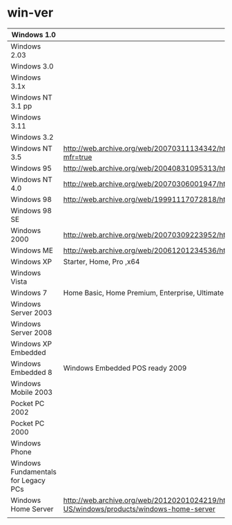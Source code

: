 # win-ver

| Windows 1.0                         |                                                                                                                   |
| ----------------------------------- | ----------------------------------------------------------------------------------------------------------------- |
| Windows 2.03                        |                                                                                                                   |
| Windows 3.0                         |                                                                                                                   |
| Windows 3.1x                        |                                                                                                                   |
| Windows NT 3.1 pp                   |                                                                                                                   |
| Windows 3.11                        |                                                                                                                   |
| Windows 3.2                         |                                                                                                                   |
| Windows NT 3.5                      | http://web.archive.org/web/20070311134342/http://www.microsoft.com/technet/archive/winntas/default.mspx?mfr=true  |
| Windows 95                          | http://web.archive.org/web/20040831095313/http://www.microsoft.com/windows95/default.asp                          |
| Windows NT 4.0                      | http://web.archive.org/web/20070306001947/http://www.microsoft.com/ntworkstation/default.asp                      |
| Windows 98                          | http://web.archive.org/web/19991117072818/http://microsoft.com/windows98/default.asp                              |
| Windows 98 SE                       |                                                                                                                   |
| Windows 2000                        | http://web.archive.org/web/20070309223952/http://www.microsoft.com/windows2000/default.mspx                       |
| Windows ME                          | http://web.archive.org/web/20061201234536/http://www.microsoft.com/windowsme/default.asp                          |
| Windows XP                          | Starter, Home, Pro ,x64                                                                                           |
| Windows Vista                       |                                                                                                                   |
| Windows 7                           | Home Basic, Home Premium, Enterprise, Ultimate                                                                    |
| Windows Server 2003                 |                                                                                                                   |
| Windows Server 2008                 |                                                                                                                   |
| Windows XP Embedded                 |                                                                                                                   |
| Windows Embedded 8                  | Windows Embedded POS ready 2009                                                                                   |
| Windows Mobile 2003                 |                                                                                                                   |
| Pocket PC 2002                      |                                                                                                                   |
| Pocket PC 2000                      |                                                                                                                   |
| Windows Phone                       |                                                                                                                   |
| Windows Fundamentals for Legacy PCs |                                                                                                                   |
| Windows Home Server                 | http://web.archive.org/web/20120201024219/http://windows.microsoft.com/en-US/windows/products/windows-home-server |
|                                     |                                                                                                                   |
